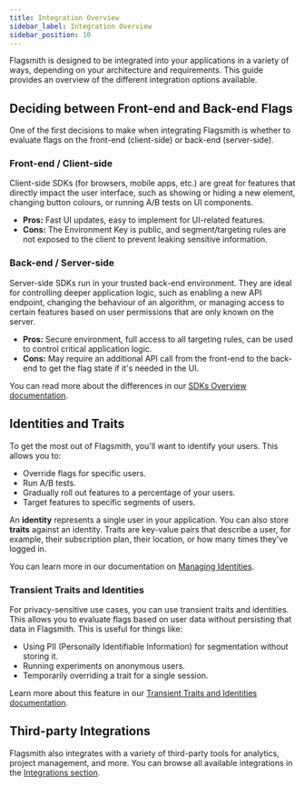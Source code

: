 ```yaml
---
title: Integration Overview
sidebar_label: Integration Overview
sidebar_position: 10
---
```


Flagsmith is designed to be integrated into your applications in a variety of ways, depending on your architecture and requirements. This guide provides an overview of the different integration options available.

## Deciding between Front-end and Back-end Flags

One of the first decisions to make when integrating Flagsmith is whether to evaluate flags on the front-end (client-side) or back-end (server-side).

### Front-end / Client-side

Client-side SDKs (for browsers, mobile apps, etc.) are great for features that directly impact the user interface, such as showing or hiding a new element, changing button colours, or running A/B tests on UI components.

- **Pros:** Fast UI updates, easy to implement for UI-related features.
- **Cons:** The Environment Key is public, and segment/targeting rules are not exposed to the client to prevent leaking sensitive information.

### Back-end / Server-side

Server-side SDKs run in your trusted back-end environment. They are ideal for controlling deeper application logic, such as enabling a new API endpoint, changing the behaviour of an algorithm, or managing access to certain features based on user permissions that are only known on the server.

- **Pros:** Secure environment, full access to all targeting rules, can be used to control critical application logic.
- **Cons:** May require an additional API call from the front-end to the back-end to get the flag state if it's needed in the UI.

You can read more about the differences in our [SDKs Overview documentation](../clients).

## Identities and Traits

To get the most out of Flagsmith, you'll want to identify your users. This allows you to:

-   Override flags for specific users.
-   Run A/B tests.
-   Gradually roll out features to a percentage of your users.
-   Target features to specific segments of users.

An **identity** represents a single user in your application. You can also store **traits** against an identity. Traits are key-value pairs that describe a user, for example, their subscription plan, their location, or how many times they've logged in.

You can learn more in our documentation on [Managing Identities](../basic-features/managing-identities.md).

### Transient Traits and Identities

For privacy-sensitive use cases, you can use transient traits and identities. This allows you to evaluate flags based on user data without persisting that data in Flagsmith. This is useful for things like:

-   Using PII (Personally Identifiable Information) for segmentation without storing it.
-   Running experiments on anonymous users.
-   Temporarily overriding a trait for a single session.

Learn more about this feature in our [Transient Traits and Identities documentation](../advanced-use/transient-traits.md).

## Third-party Integrations

Flagsmith also integrates with a variety of third-party tools for analytics, project management, and more. You can browse all available integrations in the [Integrations section](../integrations). 
